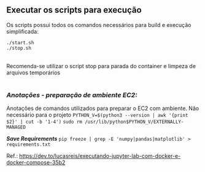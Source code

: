 ## Executar os scripts para execução
Os scripts possui todos os comandos necessários para build e execução simplificada:
</br>
```
./start.sh
./stop.sh
```
</br>
Recomenda-se utilizar o script stop para parada do container e limpeza de arquivos temporários
</br></br>

### ***Anotações - preparação de ambiente EC2:***
Anotações de comandos utilizados para preparar o EC2 com ambiente. Não necessário para o projeto
```PYTHON_V=$(python3 --version | awk '{print $2}' | cut -b '1-4')```
```sudo rm /usr/lib/python$PYTHON_V/EXTERNALLY-MANAGED```

***Save Requirements***
```pip freeze | grep -E 'numpy|pandas|matplotlib' > requirements.txt ```


Ref.:
https://dev.to/lucasreis/executando-jupyter-lab-com-docker-e-docker-compose-35b2
